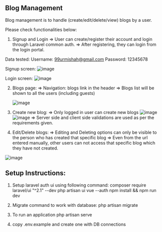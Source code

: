 ## Blog Management

Blog management is to handle (create/edit/delete/view) blogs by a user.

Please check functionalities below:

1. Signup and Login
=> User can create/register their account and login through Laravel common auth.
=> After registering, they can login from the login portal.

Data tested:
Username: 99urmishah@gmail.com
Password: 12345678

Signup screen:
![image](https://user-images.githubusercontent.com/59407613/166137349-e256941d-e831-4142-b653-91f68fa1da6e.png)

Login screen:
![image](https://user-images.githubusercontent.com/59407613/166137373-b71c339a-a376-44ac-9b6a-580c7963f6d7.png)


2. Blogs page:
=> Navigation: blogs link in the header
=> Blogs list will be shown to all the users (including guests)

    ![image](https://user-images.githubusercontent.com/59407613/166137396-0a86d54c-6217-4fea-b1a6-7c04bfbad924.png)

3. Create new blog:
=> Only logged in user can create new blogs
![image](https://user-images.githubusercontent.com/59407613/166137413-e8399022-2049-4ad6-858b-45b5c6c1157f.png)
![image](https://user-images.githubusercontent.com/59407613/166137418-ed674d25-84c2-4500-b6f7-a7c8f85b62c4.png)
=> Server side and client side validations are used as per the requirements given.

4. Edit/Delete blogs:
=> Editing and Deleting options can only be visible to the person who has created that specific blog
=> Even from the url entered manually, other users can not access that specific blog which they have not created.

![image](https://user-images.githubusercontent.com/59407613/166137584-ebc4fd96-9d75-4c3c-8abf-f7125c3d2f00.png)

## Setup Instructions:
1. Setup laravel auth ui using following command:
composer require laravel/ui "^2.1" --dev
php artisan ui vue --auth
npm install && npm run dev

2. Migrate command to work with database:
php artisan migrate

3. To run an application
php artisan serve

4. copy .env.example and create one with DB connections
